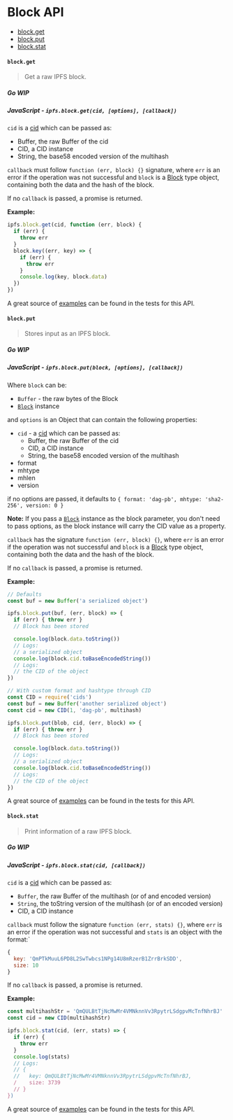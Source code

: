 # Block API

* [block.get](#blockget)
* [block.put](#blockput)
* [block.stat](#blockstat)

#### `block.get`

> Get a raw IPFS block.

##### Go **WIP**

##### JavaScript - `ipfs.block.get(cid, [options], [callback])`

`cid` is a [cid][cid] which can be passed as:

- Buffer, the raw Buffer of the cid
- CID, a CID instance
- String, the base58 encoded version of the multihash

`callback` must follow `function (err, block) {}` signature, where `err` is an error if the operation was not successful and `block` is a [Block][block] type object, containing both the data and the hash of the block.

If no `callback` is passed, a promise is returned.

**Example:**

```JavaScript
ipfs.block.get(cid, function (err, block) {
  if (err) {
    throw err
  }
  block.key((err, key) => {
    if (err) {
      throw err
    }
    console.log(key, block.data)
  })
})
```

A great source of [examples][] can be found in the tests for this API.

#### `block.put`

> Stores input as an IPFS block.

##### Go **WIP**

##### JavaScript - `ipfs.block.put(block, [options], [callback])`

Where `block` can be:

- `Buffer` - the raw bytes of the Block
- [`Block`][block] instance

and `options` is an Object that can contain the following properties:

- `cid` - a [cid][cid] which can be passed as:
  - Buffer, the raw Buffer of the cid
  - CID, a CID instance
  - String, the base58 encoded version of the multihash
- format
- mhtype
- mhlen
- version

if no options are passed, it defaults to `{ format: 'dag-pb', mhtype: 'sha2-256', version: 0 }`

**Note:** If you pass a [`Block`][block] instance as the block parameter, you don't need to pass options, as the block instance will carry the CID value as a property.

`callback` has the signature `function (err, block) {}`, where `err` is an error if the operation was not successful and `block` is a [Block][block] type object, containing both the data and the hash of the block.

If no `callback` is passed, a promise is returned.

**Example:**

```JavaScript
// Defaults
const buf = new Buffer('a serialized object')

ipfs.block.put(buf, (err, block) => {
  if (err) { throw err }
  // Block has been stored

  console.log(block.data.toString())
  // Logs:
  // a serialized object
  console.log(block.cid.toBaseEncodedString())
  // Logs:
  // the CID of the object
})

// With custom format and hashtype through CID
const CID = require('cids')
const buf = new Buffer('another serialized object')
const cid = new CID(1, 'dag-pb', multihash)

ipfs.block.put(blob, cid, (err, block) => {
  if (err) { throw err }
  // Block has been stored

  console.log(block.data.toString())
  // Logs:
  // a serialized object
  console.log(block.cid.toBaseEncodedString())
  // Logs:
  // the CID of the object
})
```

A great source of [examples][] can be found in the tests for this API.

#### `block.stat`

> Print information of a raw IPFS block.

##### Go **WIP**

##### JavaScript - `ipfs.block.stat(cid, [callback])`

`cid` is a [cid][cid] which can be passed as:

- `Buffer`, the raw Buffer of the multihash (or of and encoded version)
- `String`, the toString version of the multihash (or of an encoded version)
- CID, a CID instance

`callback` must follow the signature `function (err, stats) {}`, where `err` is an error if the operation was not successful and `stats` is an object with the format:`

```JavaScript
{
  key: 'QmPTkMuuL6PD8L2SwTwbcs1NPg14U8mRzerB1ZrrBrkSDD',
  size: 10
}
```

If no `callback` is passed, a promise is returned.

**Example:**

```JavaScript
const multihashStr = 'QmQULBtTjNcMwMr4VMNknnVv3RpytrLSdgpvMcTnfNhrBJ'
const cid = new CID(multihashStr)

ipfs.block.stat(cid, (err, stats) => {
  if (err) {
    throw err
  }
  console.log(stats)
  // Logs:
  // {
  //   key: QmQULBtTjNcMwMr4VMNknnVv3RpytrLSdgpvMcTnfNhrBJ,
  /    size: 3739
  // }
})
```

A great source of [examples][] can be found in the tests for this API.

[block]:https://github.com/ipfs/js-ipfs-block
[multihash]:https://github.com/multiformats/multihash
[examples]: https://github.com/ipfs/interface-ipfs-core/blob/master/src/block
[cid]: https://www.npmjs.com/package/cids
